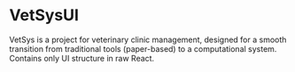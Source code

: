 # VetSysUI
VetSys is a project for veterinary clinic management, designed for a smooth transition from traditional tools (paper-based) to a computational system. Contains only UI structure in raw React.
